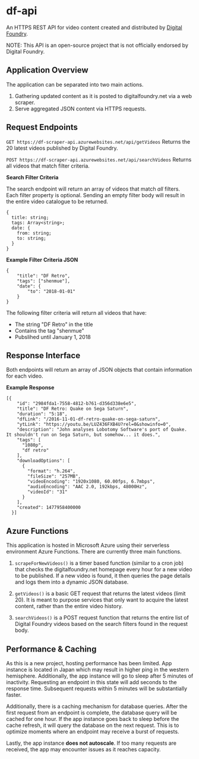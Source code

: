# df-api

An HTTPS REST API for video content created and distributed by [Digital Foundry](https://www.digitalfoundry.net/ "Digital Foundry").

NOTE: This API is an open-source project that is not officially endorsed by Digital Foundry.

## Application Overview

The application can be separated into two main actions. 
1. Gathering updated content as it is posted to digitalfoundry.net via a web scraper.
2. Serve aggregated JSON content via HTTPS requests.

## Request Endpoints

`GET https://df-scraper-api.azurewebsites.net/api/getVideos`
Returns the 20 latest videos published by Digital Foundry.

`POST https://df-scraper-api.azurewebsites.net/api/searchVideos`
Returns all videos that match filter criteria.

**Search Filter Criteria**

The search endpoint will return an array of videos that match *all* filters. Each filter property is optional. Sending an empty filter body will result in the entire video catalogue to be returned.

    {
      title: string;
      tags: Array<string>;
      date: {
        from: string;
        to: string;
      }
    }

**Example Filter Criteria JSON**

    {
        "title": "DF Retro",
        "tags": ["shenmue"],
        "date": {
            "to": "2018-01-01"
        }
    }

The following filter criteria will return all videos that have:
- The string "DF Retro" in the title
- Contains the tag "shenmue"
- Pubslihed until January 1, 2018

## Response Interface

Both endpoints will return an array of JSON objects that contain information for each video.

**Example Response**

    [{
        "id": "2984fda1-7558-4812-b761-d356d338e6e5",
        "title": "DF Retro: Quake on Sega Saturn",
        "duration": "5:18",
        "dfLink": "/2016-11-01-df-retro-quake-on-sega-saturn",
        "ytLink": "https://youtu.be/LUZ436FXB4U?rel=0&showinfo=0",
        "description": "John analyses Lobotomy Software's port of Quake. It shouldn't run on Sega Saturn, but somehow... it does.",
        "tags": [
          "1080p",
          "df retro"
        ],
        "downloadOptions": [
          {
            "format": "h.264",
            "fileSize": "257MB",
            "videoEncoding": "1920x1080, 60.00fps, 6.7mbps",
            "audioEncoding": "AAC 2.0, 192kbps, 48000Hz",
            "videoId": "31"
          }
        ],
        "created": 1477958400000
      }]

## Azure Functions

This application is hosted in Microsoft Azure using their serverless environment Azure Functions. There are currently three main functions.

1. `scrapeForNewVideos()` is a timer based function (similar to a cron job) that checks the digitalfoundry.net homepage every hour for a new video to be published. If a new video is found, it then queries the page details and logs them into a dynamic JSON database.

2. `getVideos()` is a basic GET request that returns the latest videos (limit 20). It is meant to purpose services that only want to acquire the latest content, rather than the entire video history.

3. `searchVideos()` is a POST request function that returns the entire list of Digital Foundry videos based on the search filters found in the request body.

## Performance & Caching

As this is a new project, hosting performance has been limited. App instance is located in Japan which may result in higher ping in the western hemisphere. Additionally, the app instance will go to sleep after 5 minutes of inactivity. Requesting an endpoint in this state will add seconds to the response time. Subsequent requests within 5 minutes will be substantially faster. 

Additionally, there is a caching mechanism for database queries. After the first request from an endpoint is complete, the database query will be cached for one hour. If the app instance goes back to sleep before the cache refresh, it will query the database on the next request. This is to optimize moments where an endpoint may receive a burst of requests.

Lastly, the app instance **does not autoscale**. If too many requests are received, the app may encounter issues as it reaches capacity.
